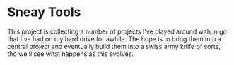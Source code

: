 # Sneay Tools

This project is collecting a number of projects I've played around with in go that I've had on my hard drive for awhile. The hope is to bring them into a central project and eventually build them into a swiss army knife of sorts, tho we'll see what happens as this evolves.

